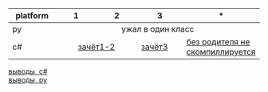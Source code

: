 <table width="100%">
    <thead>
        <tr>
            <th width="20%">platform</th>
            <th width="20%">1</th>
            <th width="20%">2</th>
            <th width="20%">3</th>
            <th width="20%">*</th>
        </tr>
    </thead>
    <tbody>
        <tr>
            <td rowspan=1>py</td>
            <td colspan=4, style="text-align: center">ужал в один класс</td>
        </tr>
        <tr>
            <td>с#</td>
            <td colspan=2, style="text-align: center"><a href="https://github.com/am1bestofluck/14-10-22_hw/blob/105c4431d1be02bc5900aea773559132796e4cf1/task_c-sharp/task1_2.cs">зачёт1-2</a></td>
            <td><a href="https://github.com/am1bestofluck/14-10-22_hw/blob/105c4431d1be02bc5900aea773559132796e4cf1/task_c-sharp/task3.cs">зачёт3</a></td>
            <td><a href="https://github.com/am1bestofluck/14-10-22_hw/blob/105c4431d1be02bc5900aea773559132796e4cf1/task_c-sharp/legacy_array_randomized.cs">без родителя не скомпиллируется</a></td>
        </tr>
    </tbody>
</table>    

[выводы, с#](https://github.com/am1bestofluck/14-10-22_hw/blob/105c4431d1be02bc5900aea773559132796e4cf1/task_c-sharp/Program.cs)  
[выводы, py](https://github.com/am1bestofluck/14-10-22_hw/blob/eebfa1814c1d3dfeb0f93ef22f22019d7e61098b/task_py/head.py)